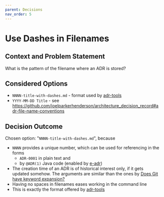 ```yaml
---
parent: Decisions
nav_order: 5
---
```

# Use Dashes in Filenames

## Context and Problem Statement

What is the pattern of the filename where an ADR is stored?

## Considered Options

* `NNNN-title-with-dashes.md` - format used by [adr-tools](https://github.com/npryce/adr-tools)
* `YYYY-MM-DD Title` - see <https://github.com/joelparkerhenderson/architecture_decision_record#adr-file-name-conventions>

## Decision Outcome

Chosen option: "`NNNN-title-with-dashes.md`", because

* `NNNN` provides a unique number, which can be used for referencing in the forms
  * `ADR-0001` in plain text and
  * by `@ADR(1)` Java code (enabled by [e-adr](https://adr.github.io/e-adr/))
* The creation time of an ADR is of historical interest only, if it gets updated somehow.
  The arguments are similar than the ones by [Does Git have keyword expansion?](https://git.wiki.kernel.org/index.php/GitFaq#Does_Git_have_keyword_expansion.3F)
* Having no spaces in filenames eases working in the command line
* This is exactly the format offered by [adr-tools](https://github.com/npryce/adr-tools)
